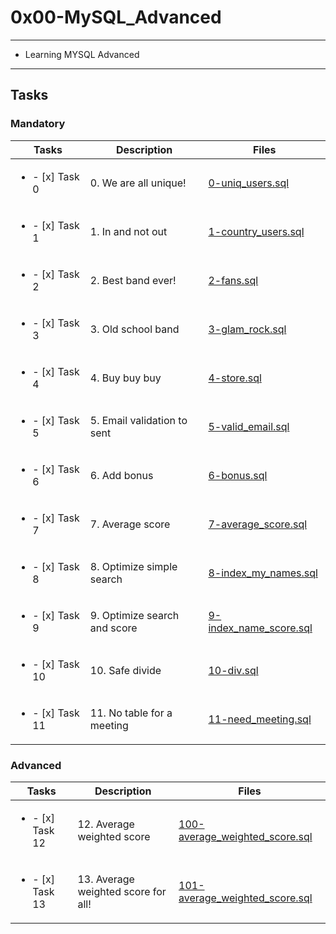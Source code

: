 # 0x00-MySQL_Advanced

---

* Learning MYSQL Advanced

---

## Tasks

### Mandatory

| Tasks | Description | Files |
| ----- | ----- | ----- |
| <ul><li> - [x] Task 0 </li></ul> | 0. We are all unique! | [0-uniq_users.sql](0-uniq_users.sql) |
| <ul><li> - [x] Task 1 </li></ul> | 1. In and not out | [1-country_users.sql](1-country_users.sql) |
| <ul><li> - [x] Task 2 </li></ul> | 2. Best band ever! | [2-fans.sql](2-fans.sql) |
| <ul><li> - [x] Task 3 </li></ul> | 3. Old school band | [3-glam_rock.sql](3-glam_rock.sql) |
| <ul><li> - [x] Task 4 </li></ul> | 4. Buy buy buy | [4-store.sql](4-store.sql) |
| <ul><li> - [x] Task 5 </li></ul> | 5. Email validation to sent | [5-valid_email.sql](5-valid_email.sql) |
| <ul><li> - [x] Task 6 </li></ul> | 6. Add bonus | [6-bonus.sql](6-bonus.sql) |
| <ul><li> - [x] Task 7 </li></ul> | 7. Average score | [7-average_score.sql](7-average_score.sql) |
| <ul><li> - [x] Task 8 </li></ul> | 8. Optimize simple search | [8-index_my_names.sql](8-index_my_names.sql) |
| <ul><li> - [x] Task 9 </li></ul> | 9. Optimize search and score | [9-index_name_score.sql](9-index_name_score.sql) |
| <ul><li> - [x] Task 10 </li></ul> | 10. Safe divide | [10-div.sql](10-div.sql) |
| <ul><li> - [x] Task 11 </li></ul> | 11. No table for a meeting | [11-need_meeting.sql](11-need_meeting.sql) |

### Advanced
| Tasks | Description | Files |
| ----- | ----- | ----- |
| <ul><li> - [x] Task 12 </li></ul> | 12. Average weighted score | [100-average_weighted_score.sql](100-average_weighted_score.sql) |
| <ul><li> - [x] Task 13 </li></ul> | 13. Average weighted score for all! | [101-average_weighted_score.sql](101-average_weighted_score.sql) |
